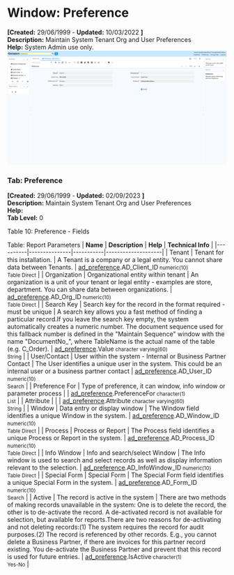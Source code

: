 # Window: Preference

**[Created:** 29/06/1999 - **Updated:** 10/03/2022 **]**  
**Description:** Maintain System Tenant Org and User Preferences  
**Help:** System Admin use only.  
![](/img/docs/manual/Preference-Window_iDempiere_v12.0.0.png)

### Tab: Preference

**[Created:** 29/06/1999 - **Updated:** 02/09/2023 **]**   
**Description:** Maintain System Tenant Org and User Preferences  
**Help:**   
**Tab Level:** 0

Table 10: Preference - Fields 

Table: Report Parameters
| **Name** | **Description** | **Help** | **Technical Info** |
|----------|---------------|-----------|--------------------|
| Tenant | Tenant for this installation. | A Tenant is a company or a legal entity. You cannot share data between Tenants. | [ad_preference](https://idempiere-schemaspy.muriloht.com/adempiere/tables/ad_preference.html).AD_Client_ID<small> numeric(10) <br/> Table Direct</small> | 
| Organization | Organizational entity within tenant | An organization is a unit of your tenant or legal entity - examples are store, department. You can share data between organizations. | [ad_preference](https://idempiere-schemaspy.muriloht.com/adempiere/tables/ad_preference.html).AD_Org_ID<small> numeric(10) <br/> Table Direct</small> | 
| Search Key | Search key for the record in the format required - must be unique | A search key allows you a fast method of finding a particular record.If you leave the search key empty, the system automatically creates a numeric number.  The document sequence used for this fallback number is defined in the &quot;Maintain Sequence&quot; window with the name &quot;DocumentNo_&quot;, where TableName is the actual name of the table (e.g. C_Order). | [ad_preference](https://idempiere-schemaspy.muriloht.com/adempiere/tables/ad_preference.html).Value<small> character varying(60) <br/> String</small> | 
| User/Contact | User within the system - Internal or Business Partner Contact | The User identifies a unique user in the system. This could be an internal user or a business partner contact | [ad_preference](https://idempiere-schemaspy.muriloht.com/adempiere/tables/ad_preference.html).AD_User_ID<small> numeric(10) <br/> Search</small> | 
| Preference For | Type of preference, it can window, info window or parameter process |  | [ad_preference](https://idempiere-schemaspy.muriloht.com/adempiere/tables/ad_preference.html).PreferenceFor<small> character(1) <br/> List</small> | 
| Attribute |  |  | [ad_preference](https://idempiere-schemaspy.muriloht.com/adempiere/tables/ad_preference.html).Attribute<small> character varying(60) <br/> String</small> | 
| Window | Data entry or display window | The Window field identifies a unique Window in the system. | [ad_preference](https://idempiere-schemaspy.muriloht.com/adempiere/tables/ad_preference.html).AD_Window_ID<small> numeric(10) <br/> Table Direct</small> | 
| Process | Process or Report | The Process field identifies a unique Process or Report in the system. | [ad_preference](https://idempiere-schemaspy.muriloht.com/adempiere/tables/ad_preference.html).AD_Process_ID<small> numeric(10) <br/> Table Direct</small> | 
| Info Window | Info and search/select Window | The Info window is used to search and select records as well as display information relevant to the selection. | [ad_preference](https://idempiere-schemaspy.muriloht.com/adempiere/tables/ad_preference.html).AD_InfoWindow_ID<small> numeric(10) <br/> Table Direct</small> | 
| Special Form | Special Form | The Special Form field identifies a unique Special Form in the system. | [ad_preference](https://idempiere-schemaspy.muriloht.com/adempiere/tables/ad_preference.html).AD_Form_ID<small> numeric(10) <br/> Search</small> | 
| Active | The record is active in the system | There are two methods of making records unavailable in the system: One is to delete the record, the other is to de-activate the record. A de-activated record is not available for selection, but available for reports.There are two reasons for de-activating and not deleting records:(1) The system requires the record for audit purposes.(2) The record is referenced by other records. E.g., you cannot delete a Business Partner, if there are invoices for this partner record existing. You de-activate the Business Partner and prevent that this record is used for future entries. | [ad_preference](https://idempiere-schemaspy.muriloht.com/adempiere/tables/ad_preference.html).IsActive<small> character(1) <br/> Yes-No</small> | 


